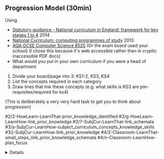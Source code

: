 Progression Model (30min)
-----------------

Using
* [Statutory guidance - National curriculum in England: framework for key stages 1 to 4](https://www.gov.uk/government/publications/national-curriculum-in-england-framework-for-key-stages-1-to-4/the-national-curriculum-in-england-framework-for-key-stages-1-to-4) 2014
* [National Curriculum: computing programmes of study](https://www.gov.uk/government/publications/national-curriculum-in-england-computing-programmes-of-study/national-curriculum-in-england-computing-programmes-of-study) 2013
* [AQA GCSE Computer Science 8525](https://www.aqa.org.uk/subjects/computer-science-and-it/gcse/computer-science-8525/subject-content) (Or the exam board used your school) (I chose this because it's web accessible rather than in cryptic inaccessible PDF docs)
* What would you put in your own curriculum if you were a head of department

1. Divide your board/page into 3: KS1-2, KS3, KS4
2. List the concepts required in each category
3. Draw lines that link these concepts (e.g. what skills is KS3 are pre-requisites/required for ks4)

(This is deliberately a very very hard task to get you to think about progression)


#2/2-HowLearn-LearnThat-prior_knowledge_identified
#2/g-HowLearn-LearnHow-link_prior_knowledge
#3/7-SubjCur-LearnThat-link_schemata
#3/a-SubjCur-LearnHow-subject_curriculum_concepts_knowledge_skills
#3/j-SubjCur-LearnHow-link_prior_knowledge
#4/2-Classroom-LearnThat-small_steps_link_prior_knowledge_schemata
#4/n-Classroom-LearnHow-plan_focus

<details>

* [Learning graphs: Tools to plan for progression](https://helloworld.raspberrypi.org/articles/hw12-learning-graphs-progression) 2020
    * [issue 12](https://helloworld.raspberrypi.org/issues/12) [pdf](https://helloworld.raspberrypi.org/issues/12/pdf) page 62
    * [Learning graphs: A strategic approach to computing curriculum planning](https://www.raspberrypi.org/app/uploads/2020/04/Learning-graphs-a-strategic-approach-to-computing-curriculum-planning.pdf) Andy Bush poster pdf
* NCCE [Programming and algorithms within the computing curriculum](https://blog.teachcomputing.org/programming-and-algorithms-within-the-computing-curriculum/) 2022 - Progression model from KS1 to KS5
    * ![Progression model from KS1 to KS5](https://raspberrypi-education.s3.eu-west-1.amazonaws.com/NCCE+Reports/Programming+and+Algorithms+(Concepts).png)
    * ![Skill Progress with programming and algorithms](https://raspberrypi-education.s3.eu-west-1.amazonaws.com/NCCE+Reports/Programming+and+Algorithms+(Skills).png)
* [NCCE curriculum_journey](https://static.teachcomputing.org/curriculum_journey.pdf)
* [NCCE Taxonomy](https://blog.teachcomputing.org/categorising-national-centre-content/)
    * Algorithms, Programming, Data and Information, Computer systems, Networks, Creating media, Design and development, Effective use of tools, Impact of technology, Safety and security
    * [Digital literacy within the computing curriculum](https://blog.teachcomputing.org/digital-literacy-within-the-computing-curriculum/) NCCE Report 2021
        * NCCE program Taxonomy - pg 9 + pg 10 - radar chart - Figure 3 + scroll down a bit to see DL for each KS

</details>
